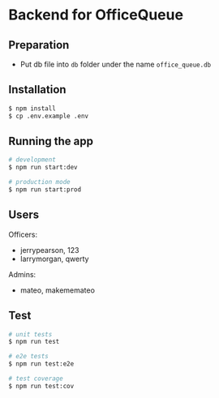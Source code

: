 # Backend for OfficeQueue

## Preparation
- Put db file into `db` folder under the name `office_queue.db`

## Installation

```bash
$ npm install
$ cp .env.example .env
```

## Running the app

```bash
# development
$ npm run start:dev

# production mode
$ npm run start:prod
```

## Users
Officers:  
- jerrypearson, 123
- larrymorgan, qwerty

Admins:  
- mateo, makememateo


## Test

```bash
# unit tests
$ npm run test

# e2e tests
$ npm run test:e2e

# test coverage
$ npm run test:cov
```
